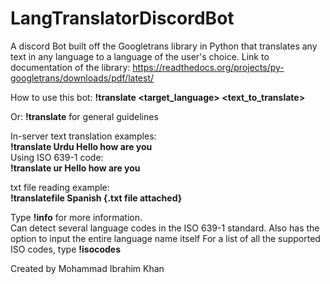 # LangTranslatorDiscordBot
A discord Bot built off the Googletrans library in Python that translates any text in any language to a language of the user's choice. 
Link to documentation of the library: https://readthedocs.org/projects/py-googletrans/downloads/pdf/latest/

How to use this bot:
**!translate <target_language> <text_to_translate>**

Or: **!translate** for general guidelines

In-server text translation examples:\
**!translate Urdu Hello how are you**\
Using ISO 639-1 code:\
**!translate ur Hello how are you**

txt file reading example:\
**!translatefile Spanish {.txt file attached}**



Type **!info** for more information.\
Can detect several language codes in the ISO 639-1 standard. Also has the option to input the entire language name itself
For a list of all the supported ISO codes, type **!isocodes**


Created by Mohammad Ibrahim Khan


